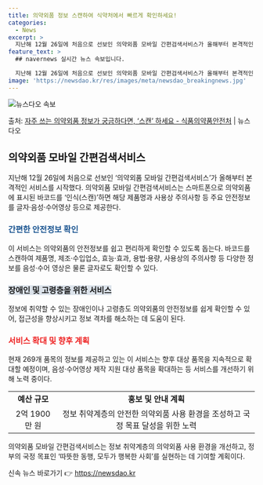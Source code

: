 ```yaml
---
title: 의약외품 정보 스캔하여 식약처에서 빠르게 확인하세요!
categories:
  - News
excerpt: >
  지난해 12월 26일에 처음으로 선보인 의약외품 모바일 간편검색서비스가 올해부터 본격적인 서비스를 시작했다.…
feature_text: >
  ## navernews 실시간 뉴스 속보입니다.

  지난해 12월 26일에 처음으로 선보인 의약외품 모바일 간편검색서비스가 올해부터 본격적인 서비스를 시작했다.…
image: 'https://newsdao.kr/res/images/meta/newsdao_breakingnews.jpg'
---
```


![뉴스다오 속보](https://newsdao.kr/res/images/meta/newsdao_breakingnews.jpg)

<p>출처: <a href="https://newsdao.kr/3166" rel="dofollow">자주 쓰는 의약외품 정보가 궁금하다면, ‘스캔’ 하세요 - 식품의약품안전처</a> | 뉴스다오</p>

<h2 data-ke-size="size26">의약외품 모바일 간편검색서비스</h2>
<p data-ke-size="size16">지난해 12월 26일에 처음으로 선보인 ‘의약외품 모바일 간편검색서비스’가 올해부터 본격적인 서비스를 시작했다. 의약외품 모바일 간편검색서비스는 스마트폰으로 의약외품에 표시된 바코드를 ‘인식(스캔)’하면 해당 제품명과 사용상 주의사항 등 주요 안전정보를 글자·음성·수어영상 등으로 제공한다.</p>

<h3><b><span style="color: #1a5490;">간편한 안전정보 확인</span></b></h3>
<p data-ke-size="size16">이 서비스는 의약외품의 안전정보를 쉽고 편리하게 확인할 수 있도록 돕는다. 바코드를 스캔하여 제품명, 제조·수입업소, 효능·효과, 용법·용량, 사용상의 주의사항 등 다양한 정보를 음성·수어 영상은 물론 글자로도 확인할 수 있다.</p>

<h3><b><span style="background-color: #21538527;">장애인 및 고령층을 위한 서비스</span></b></h3>
<p data-ke-size="size16">정보에 취약할 수 있는 장애인이나 고령층도 의약외품의 안전정보를 쉽게 확인할 수 있어, 접근성을 향상시키고 정보 격차를 해소하는 데 도움이 된다.</p>

<h3><b><span style="color: #ee2323;">서비스 확대 및 향후 계획</span></b></h3>
<p data-ke-size="size16">현재 269개 품목의 정보를 제공하고 있는 이 서비스는 향후 대상 품목을 지속적으로 확대할 예정이며, 음성·수어영상 제작 지원 대상 품목을 확대하는 등 서비스를 개선하기 위해 노력 중이다.</p>

<table>
	<tbody>
		<tr>
			<td style="text-align: center; height: 17px;"><b>예산 규모</b></td>
			<td style="text-align: center; height: 17px;"><b>홍보 및 안내 계획</b></td>
		</tr>
		<tr>
			<td style="text-align: center; height: 17px;">2억 1900만 원</td>
			<td style="text-align: center; height: 17px;">정보 취약계층의 안전한 의약외품 사용 환경을 조성하고 국정 목표 달성을 위한 노력</td>
		</tr>
	</tbody>
</table>

<p data-ke-size="size16">의약외품 모바일 간편검색서비스는 정보 취약계층의 의약외품 사용 환경을 개선하고, 정부의 국정 목표인 ‘따뜻한 동행, 모두가 행복한 사회’를 실현하는 데 기여할 계획이다.</p>

<p data-ke-size="size16"></p> 

신속 뉴스 바로가기 👉 <a href="https://newsdao.kr" rel="dofollow">https://newsdao.kr</a>


